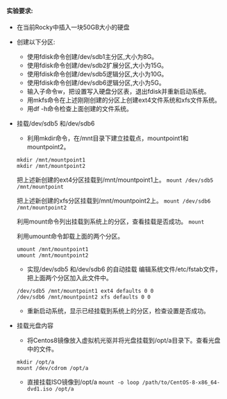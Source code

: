 #### 实验要求:
- 在当前Rocky中插入一块50GB大小的硬盘
- 创建以下分区:
  - 使用fdisk命令创建/dev/sdb1主分区,大小为8G。
  - 使用fdisk命令创建/dev/sdb2扩展分区,大小为15G。
  - 使用fdisk命令创建/dev/sdb5逻辑分区,大小为10G。
  - 使用fdisk命令创建/dev/sdb6逻辑分区,大小为5G。
  - 输入子命令w，把设置写入硬盘分区表，退出fdisk并重新启动系统。
  - 用mkfs命令在上述刚刚创建的分区上创建ext4文件系统和xfs文件系统。
  - 用df -h命令检查上面创建的文件系统。

- 挂载/dev/sdb5 和/dev/sdb6

  - 利用mkdir命令，在/mnt目录下建立挂载点，mountpoint1和mountpoint2。
  ```shell
  mkdir /mnt/mountpoint1
  mkdir /mnt/mountpoint2
  ```
  把上述新创建的ext4分区挂载到/mnt/mountpoint1上。
  ```mount /dev/sdb5 /mnt/mountpoint```
  
  把上述新创建的xfs分区挂载到/mnt/mountpoint2上。
  ```mount /dev/sdb6 /mnt/mountpoint2```
  
  利用mount命令列出挂载到系统上的分区，查看挂载是否成功。
  ```mount```
  
  利用umount命令卸载上面的两个分区。
  ```shell
  umount /mnt/mountpoint1
  umount /mnt/mountpoint2
  ```
  
  
  - 实现/dev/sdb5 和/dev/sdb6 的自动挂载
  编辑系统文件/etc/fstab文件，把上面两个分区加入此文件中。
  ```shell
  /dev/sdb5 /mnt/mountpoint1 ext4 defaults 0 0
  /dev/sdb6 /mnt/mountpoint2 xfs defaults 0 0
  ```
  - 重新启动系统，显示已经挂载到系统上的分区，检查设置是否成功。

- 挂载光盘内容
  - 将Centos8镜像放入虚拟机光驱并将光盘挂载到/opt/a目录下。查看光盘中的文件。
  ```shell
  mkdir /opt/a
  mount /dev/cdrom /opt/a
  ```

  - 直接挂载ISO镜像到/opt/a
  ```mount -o loop /path/to/CentOS-8-x86_64-dvd1.iso /opt/a```
